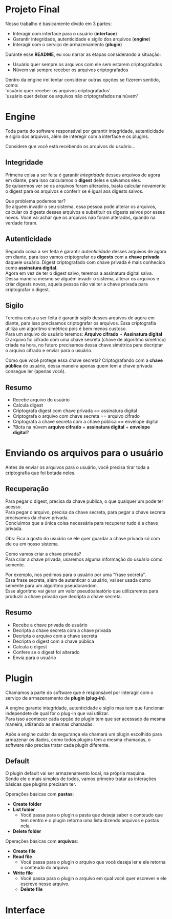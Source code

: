 # Projeto Final
Nosso trabalho é basicamente divído em 3 partes:
* Interagir com interface para o usuário (**interface**)
* Garantir integridade, autenticidade e sigilo dos arquivos (**engine**)
* Interagir com o serviço de armazenamento (**plugin**)

Durante esse **README**, eu vou narrar as etapas considerando a situação:  
* Usuário quer sempre os arquivos com ele sem estarem criptografados
* Núvem vai sempre receber os arquivos criptografados

Dentro da engine irei tentar considerar outras opções se fizerem sentido, como:  
'usuário quer receber os arquivos criptografados'  
'usuário quer deixar os arquivos não criptografados na núvem'

# Engine
Toda parte do software responsável por garantir integridade, autenticidade e sigilo dos arquivos, além de interegir com a interface e os plugins.  

Considere que você está recebendo os arquivos do usuário...

## Integridade
Primeira coisa a ser feita é garantir *integridade* desses arquivos de agora em diante, para isso calculamos o **digest** deles e salvamos eles.  
Se quisermos ver se os arquivos foram alterados, basta calcular novamente o digest para os arquivos e conferir se é igual aos digests salvos.  

Que problema podemos ter?  
Se alguém invadir o seu sistema, essa pessoa pode alterar os arquivos, calcular os digests desses arquivos e substituir os digests salvos por esses novos. Você vai achar que os arquivos não foram alterados, quando na verdade foram.  

## Autenticidade
Segunda coisa a ser feita é garantir *autenticidade* desses arquivos de agora em diante, para isso vamos criptografar os **digests** com a **chave privada** daquele usuário. Digest criptografado com chave privada é mais conhecido como **assinatura digital**.  
Agora em vez de ter o digest salvo, teremos a assinatura digital salva. Dessa maneira mesmo se alguém invadir o sistema, alterar os arquivos e criar digests novos, aquela pessoa não vai ter a chave privada para criptografar o digest.  

## Sigilo
Terceira coisa a ser feita é garantir *sigilo* desses arquivos de agora em diante, para isso precisamos criptografar os arquivos. Essa criptografia utiliza um algoritmo simétrico pois é bem menos custoso.  
Para um arquivo do usuário teremos: **Arquivo cifrado** + **Assinatura digital**  
O arquivo foi cifrado com uma chave secreta (chave de algoritmo simétrico) criada na hora, no futuro precisamos dessa chave simétrica para decriptar o arquivo cifrado e enviar para o usuário.  

Como que você protege essa chave secreta?
Criptografando com a **chave pública** do usuário, dessa maneira apenas quem tem a chave privada consegue ler (apenas você).  

## Resumo
* Recebe arquivo do usuário  
* Calcula digest  
* Criptografa digest com chave privada == assinatura digital  
* Criptografa o arquivo com chave secreta == arquivo cifrado  
* Criptografa a chave secreta com a chave pública == envelope digital  
* ?Bota na núvem **arquivo cifrado** + **assinatura digital** + **envelope digital**?  

# Enviando os arquivos para o usuário
Antes de enviar os arquivos para o usuário, você precisa tirar toda a criptografia que foi botada neles.  

## Recuperação
Para pegar o digest, precisa da chave publica, o que qualquer um pode ter acesso.  
Para pegar o arquivo, precisa da chave secreta, para pegar a chave secreta precisamos da chave privada.  
Concluimos que a única coisa necessária para recuperar tudo é a chave privada.  

Obs: Fica a gosto do usuário se ele quer guardar a chave privada só com ele ou em nosso sistema.  

Como vamos criar a chave privada?  
Para criar a chave privada, usaremos alguma informação do usuário como semente.  

Por exemplo, nos pedimos para o usuário por uma "frase secreta".  
Essa frase secreta, além de autenticar o usuário, vai ser usada como semente para um algoritmo pseudorandom.  
Esse algoritmo vai gerar um valor pseudoaleatório que utilizaremos para produzir a chave privada que decripta a chave secreta.  

## Resumo
* Recebe a chave privada do usuário
* Decripta a chave secreta com a chave privada
* Decripta o arquivo com a chave secreta
* Decripta o digest com a chave pública
* Calcula o digest
* Confere se o digest foi alterado
* Envia para o usuário

# Plugin
Chamamos a parte do software que é responsável por interagir com o serviço de armazenamento de **plugin (plug-in)**.

A engine garante integridade, autenticidade e sigilo mas tem que funcionar independete de qual for o plug-in que vai utilizar.  
Para isso acontecer cada opção de plugin tem que ser acessado da mesma maneira, utlizando as mesmas chamadas.  

Após a engine cuidar da segurança ela chamará um plugin escolhido para armazenar os dados, como todos plugins tem a mesma chamadas, o software não precisa tratar cada plugin diferente.  

## Default
O plugin default vai ser armazenamento local, na própria maquina.  
Sendo ele o mais simples de todos, vamos primeiro tratar as interações básicas que plugins precisam ter.  

Operações básicas com **pastas**:  
* **Create folder**
* **List folder**
  * Você passa para o plugin a pasta que deseja saber o conteudo que tem dentro e o plugin retorna uma lista dizendo arquivos e pastas nela.  
* **Delete folder**

Operações básicas com **arquivos**:
* **Create file**
* **Read file**
  * Você passa para o plugin o arquivo que você deseja ler e ele retorna o conteudo do arquivo.  
* **Write file**
  * Você passa para o plugin o arquivo em qual você quer escrever e ele escreve nesse arquivo.
  * **Delete file**

# Interface
